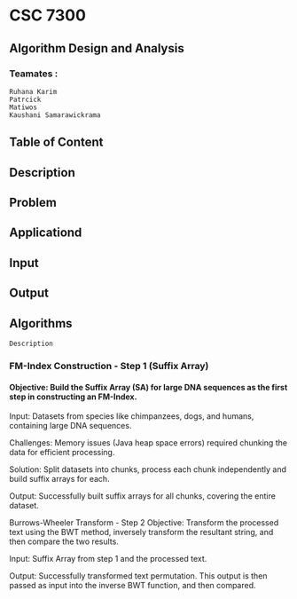 
# CSC 7300
## Algorithm Design and Analysis


### Teamates :
    Ruhana Karim 
    Patrcick 
    Matiwos 
    Kaushani Samarawickrama 
## Table of Content
## Description
## Problem
## Applicationd
## Input
## Output
## Algorithms
    Description
### FM-Index Construction - Step 1 (Suffix Array)
#### Objective: Build the Suffix Array (SA) for large DNA sequences as the first step in constructing an FM-Index.

Input: Datasets from species like chimpanzees, dogs, and humans, containing large DNA sequences.

Challenges: Memory issues (Java heap space errors) required chunking the data for efficient processing.

Solution: Split datasets into chunks, process each chunk independently and build suffix arrays for each.

Output: Successfully built suffix arrays for all chunks, covering the entire dataset.

Burrows-Wheeler Transform - Step 2
Objective: Transform the processed text using the BWT method, inversely transform the resultant string, and then compare the two results.

Input: Suffix Array from step 1 and the processed text.

Output: Successfully transformed text permutation. This output is then passed as input into the inverse BWT function, and then compared.
